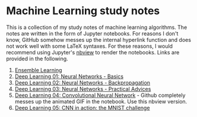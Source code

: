 # Machine Learning study notes
This is a collection of my study notes of machine learning algorithms. The notes
are written in the form of Jupyter notebooks. For reasons I don't know, GitHub 
somehow messes up the internal hyperlink function and does not work well with
some LaTeX syntaxes. For these reasons, I would recommend using Jupyter's 
[nbview](https://nbviewer.jupyter.org/) to render the notebooks. Links are
provided in the following.

1. [Ensemble Learning](https://nbviewer.jupyter.org/github/chang48/Machine-Learning-notes/blob/master/Ensemble-Learning.ipynb)
2. [Deep Learning 01: Neural Networks - Basics](https://nbviewer.jupyter.org/github/chang48/Machine-Learning-study-notes/blob/master/DeepLearning-01-Neural-Networks-Basics.ipynb)
3. [Deep Learning 02: Neural Networks - Backpropagation](https://nbviewer.jupyter.org/github/chang48/Machine-Learning-study-notes/blob/master/DeepLearning-02-Neural-Networks-Backpropagation.ipynb)
4. [Deep Learning 03: Neural Networks - Practical Advices](https://nbviewer.jupyter.org/github/chang48/Machine-Learning-study-notes/blob/master/DeepLearning-03-Neural-Networks-Practical-Advices.ipynb)
5. [Deep Learning 04: Convolutional Neural Network](https://nbviewer.jupyter.org/github/chang48/Machine-Learning-study-notes/blob/master/DeepLearning-04-Convolutional-Neural-Networks.ipynb) - Github completely messes up the animated GIF in the notebook. Use this nbview version.
6. [Deep Learning 05: CNN in action: the MNIST challenge](https://nbviewer.jupyter.org/github/chang48/Machine-Learning-study-notes/blob/master/DeepLearning-05-CNN-MNIST.ipynb)
